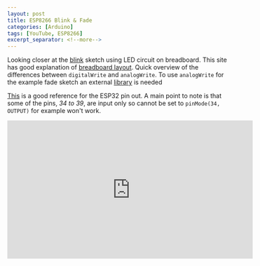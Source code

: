 ```yaml
---
layout: post
title: ESP8266 Blink & Fade
categories: [Arduino]
tags: [YouTube, ESP8266]
excerpt_separator: <!--more-->
---
```


Looking closer at the [blink][4] sketch using LED circuit on breadboard.  This site has good explanation
of [breadboard layout][5]. Quick overview of the differences between `digitalWrite` 
and `analogWrite`. To use `analogWrite` for the example fade sketch an external [library][2] is needed

[This][1] is a good reference for the ESP32 pin out.  A main point to note is
 that some of the pins, *34 to 39*, are input only so cannot be set to `pinMode(34, OUTPUT)` for example
won't work.

<iframe width="560" height="315" src="https://www.youtube.com/watch?v=VaFTmUmr8GY" frameborder="0" allow="accelerometer; autoplay; encrypted-media; gyroscope; picture-in-picture" allowfullscreen></iframe>

[1]: https://randomnerdtutorials.com/esp32-pinout-reference-gpios/
[2]: https://github.com/ERROPiX/ESP32_AnalogWrite
[3]: https://www.arduino.cc/en/Tutorial/KnightRider
[4]: https://www.arduino.cc/en/tutorial/blink
[5]: https://computers.tutsplus.com/tutorials/how-to-use-a-breadboard-and-build-a-led-circuit--mac-54746